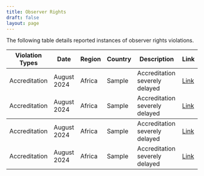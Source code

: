```yaml
---
title: Observer Rights
draft: false
layout: page
---
```


The following table details reported instances of observer rights violations.

<table id="obs_rights_table">
  <thead>
    <tr>
      <th>Violation Types</th>
      <th>Date</th>
      <th>Region</th>
      <th>Country</th>
      <th>Description</th>
      <th>Link</th>
    </tr>
  </thead>
 <tbody>
  <tr>
    <td>Accreditation</td>
    <td>August 2024</td>
    <td>Africa</td>
    <td>Sample</td>
    <td>Accreditation severely delayed</td>
    <td><a href="https://www.reuters.com">Link</a></td>
    </tr>
  <tr>
    <td>Accreditation</td>
    <td>August 2024</td>
    <td>Africa</td>
    <td>Sample</td>
    <td>Accreditation severely delayed</td>
    <td><a href="https://www.reuters.com">Link</a></td>
    </tr>
    </tbody>
      <td>Accreditation</td>
    <td>August 2024</td>
    <td>Africa</td>
    <td>Sample</td>
    <td>Accreditation severely delayed</td>
    <td><a href="https://www.reuters.com">Link</a></td>
    </tr>
  <tr>
    <td>Accreditation</td>
    <td>August 2024</td>
    <td>Africa</td>
    <td>Sample</td>
    <td>Accreditation severely delayed</td>
    <td><a href="https://www.reuters.com">Link</a></td>
    </tr>
    </tbody>
</table>
